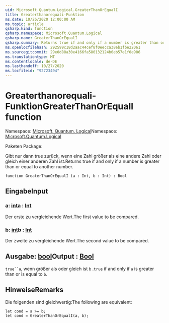 ```yaml
---
uid: Microsoft.Quantum.Logical.GreaterThanOrEqualI
title: Greaterthanorequali-Funktion
ms.date: 10/26/2020 12:00:00 AM
ms.topic: article
qsharp.kind: function
qsharp.namespace: Microsoft.Quantum.Logical
qsharp.name: GreaterThanOrEqualI
qsharp.summary: Returns true if and only if a number is greater than or equal to another number.
ms.openlocfilehash: 292599c18d2aac44cef8f0eecca38eb1fbe22061
ms.sourcegitcommit: 29e0d88a30e4166fa580132124b0eb57e1f0e986
ms.translationtype: MT
ms.contentlocale: de-DE
ms.lasthandoff: 10/27/2020
ms.locfileid: "92723494"
---
```

# <a name="greaterthanorequali-function"></a><span data-ttu-id="7f61c-102">Greaterthanorequali-Funktion</span><span class="sxs-lookup"><span data-stu-id="7f61c-102">GreaterThanOrEqualI function</span></span>

<span data-ttu-id="7f61c-103">Namespace: [Microsoft. Quantum. Logical](xref:Microsoft.Quantum.Logical)</span><span class="sxs-lookup"><span data-stu-id="7f61c-103">Namespace: [Microsoft.Quantum.Logical](xref:Microsoft.Quantum.Logical)</span></span>

<span data-ttu-id="7f61c-104">Paketen [](https://nuget.org/packages/)</span><span class="sxs-lookup"><span data-stu-id="7f61c-104">Package: [](https://nuget.org/packages/)</span></span>


<span data-ttu-id="7f61c-105">Gibt nur dann true zurück, wenn eine Zahl größer als eine andere Zahl oder gleich einer anderen Zahl ist.</span><span class="sxs-lookup"><span data-stu-id="7f61c-105">Returns true if and only if a number is greater than or equal to another number.</span></span>

```qsharp
function GreaterThanOrEqualI (a : Int, b : Int) : Bool
```


## <a name="input"></a><span data-ttu-id="7f61c-106">Eingabe</span><span class="sxs-lookup"><span data-stu-id="7f61c-106">Input</span></span>

### <a name="a--int"></a><span data-ttu-id="7f61c-107">a: [int](xref:microsoft.quantum.lang-ref.int)</span><span class="sxs-lookup"><span data-stu-id="7f61c-107">a : [Int](xref:microsoft.quantum.lang-ref.int)</span></span>

<span data-ttu-id="7f61c-108">Der erste zu vergleichende Wert.</span><span class="sxs-lookup"><span data-stu-id="7f61c-108">The first value to be compared.</span></span>


### <a name="b--int"></a><span data-ttu-id="7f61c-109">b: [int](xref:microsoft.quantum.lang-ref.int)</span><span class="sxs-lookup"><span data-stu-id="7f61c-109">b : [Int](xref:microsoft.quantum.lang-ref.int)</span></span>

<span data-ttu-id="7f61c-110">Der zweite zu vergleichende Wert.</span><span class="sxs-lookup"><span data-stu-id="7f61c-110">The second value to be compared.</span></span>



## <a name="output--bool"></a><span data-ttu-id="7f61c-111">Ausgabe: [bool](xref:microsoft.quantum.lang-ref.bool)</span><span class="sxs-lookup"><span data-stu-id="7f61c-111">Output : [Bool](xref:microsoft.quantum.lang-ref.bool)</span></span>

<span data-ttu-id="7f61c-112">`true``a`, wenn größer als oder gleich ist `b` .</span><span class="sxs-lookup"><span data-stu-id="7f61c-112">`true` if and only if `a` is greater than or is equal to `b`.</span></span>

## <a name="remarks"></a><span data-ttu-id="7f61c-113">Hinweise</span><span class="sxs-lookup"><span data-stu-id="7f61c-113">Remarks</span></span>

<span data-ttu-id="7f61c-114">Die folgenden sind gleichwertig:</span><span class="sxs-lookup"><span data-stu-id="7f61c-114">The following are equivalent:</span></span>

```Q#
let cond = a >= b;
let cond = GreaterThanOrEqualI(a, b);
```